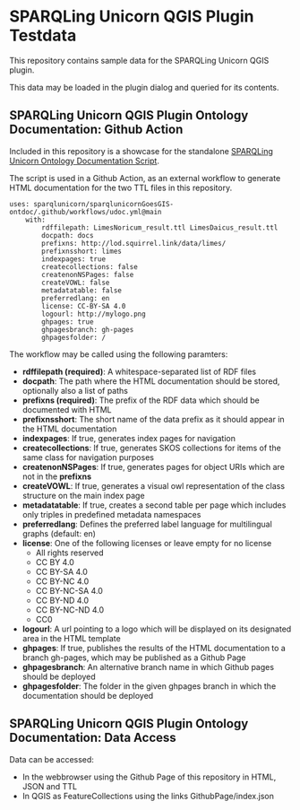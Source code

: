 # SPARQLing Unicorn QGIS Plugin Testdata
  
This repository contains sample data for the SPARQLing Unicorn QGIS plugin.
 
This data may be loaded in the plugin dialog and queried for its contents. 

## SPARQLing Unicorn QGIS Plugin Ontology Documentation: Github Action 
  
Included in this repository is a showcase for the standalone [SPARQLing Unicorn Ontology Documentation Script](https://github.com/sparqlunicorn/sparqlunicornGoesGIS-ontdoc).
    
The script is used in a Github Action, as an external workflow to generate HTML documentation for the two TTL files in this repository. 
 
```
uses: sparqlunicorn/sparqlunicornGoesGIS-ontdoc/.github/workflows/udoc.yml@main
    with: 
        rdffilepath: LimesNoricum_result.ttl LimesDaicus_result.ttl
        docpath: docs
        prefixns: http://lod.squirrel.link/data/limes/
        prefixnsshort: limes
        indexpages: true
        createcollections: false
        createnonNSPages: false
        createVOWL: false
        metadatatable: false
        preferredlang: en
        license: CC-BY-SA 4.0
        logourl: http://mylogo.png
        ghpages: true
        ghpagesbranch: gh-pages
        ghpagesfolder: /
```
  
The workflow may be called using the following paramters:
* **rdffilepath (required)**: A whitespace-separated list of RDF files
* **docpath**: The path where the HTML documentation should be stored, optionally also a list of paths
* **prefixns (required)**: The prefix of the RDF data which should be documented with HTML
* **prefixnsshort**: The short name of the data prefix as it should appear in the HTML documentation
* **indexpages**: If true, generates index pages for navigation
* **createcollections**: If true, generates SKOS collections for items of the same class for navigation purposes
* **createnonNSPages**: If true, generates pages for object URIs which are not in the **prefixns**
* **createVOWL**: If true, generates a visual owl representation of the class structure on the main index page
* **metadatatable**: If true, creates a second table per page which includes only triples in predefined metadata namespaces
* **preferredlang**: Defines the preferred label language for multilingual graphs (default: en)
* **license**: One of the following licenses or leave empty for no license 
  * All rights reserved 
  * CC BY 4.0 
  * CC BY-SA 4.0 
  * CC BY-NC 4.0 
  * CC BY-NC-SA 4.0 
  * CC BY-ND 4.0 
  * CC BY-NC-ND 4.0 
  * CC0
* **logourl**: A url pointing to a logo which will be displayed on its designated area in the HTML template
* **ghpages**: If true, publishes the results of the HTML documentation to a branch gh-pages, which may be published as a Github Page
* **ghpagesbranch**: An alternative branch name in which Github pages should be deployed
* **ghpagesfolder**: The folder in the given ghpages branch in which the documentation should be deployed

## SPARQLing Unicorn QGIS Plugin Ontology Documentation: Data Access

Data can be accessed:
* In the webbrowser using the Github Page of this repository in HTML, JSON and TTL
* In QGIS as FeatureCollections using the links GithubPage/index.json
